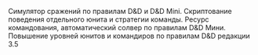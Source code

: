 Симулятор сражений по правилам D&D и D&D Mini.
Скриптование поведения отдельного юнита и стратегии команды.
Ресурс командования, автоматический солвер по правилам D&D Мини.
Повышение уровней юнитов и командиров по правилам D&D редакции 3.5